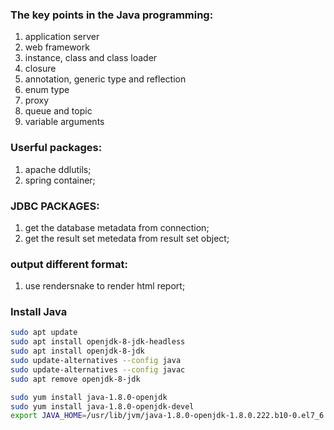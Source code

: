 ### The key points in the Java programming:

1. application server
2. web framework
3. instance, class and class loader
4. closure
5. annotation, generic type and reflection
6. enum type
7. proxy
8. queue and topic
9. variable arguments


### Userful packages:

1. apache ddlutils;
2. spring container;

### JDBC PACKAGES:

1. get the database metadata from connection;
2. get the result set metedata from result set object;

### output different format:

1. use rendersnake to render html report;


### Install Java

```bash
sudo apt update
sudo apt install openjdk-8-jdk-headless
sudo apt install openjdk-8-jdk
sudo update-alternatives --config java
sudo update-alternatives --config javac
sudo apt remove openjdk-8-jdk

sudo yum install java-1.8.0-openjdk
sudo yum install java-1.8.0-openjdk-devel
export JAVA_HOME=/usr/lib/jvm/java-1.8.0-openjdk-1.8.0.222.b10-0.el7_6.x86_64/jre
```
